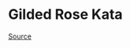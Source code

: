 # Gilded Rose Kata

[Source](https://github.com/Codesai/curso-tdd-java/blob/master/katas-java/gilded-rose/README.md)

